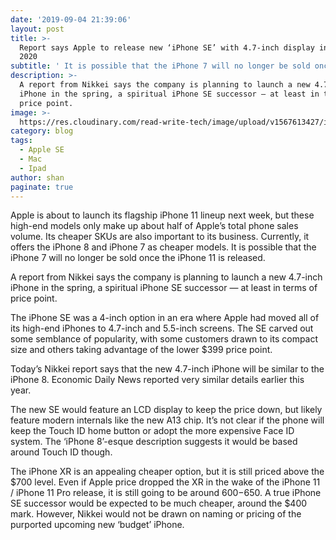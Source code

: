 ```yaml
---
date: '2019-09-04 21:39:06'
layout: post
title: >-
  Report says Apple to release new ‘iPhone SE’ with 4.7-inch display in spring
  2020
subtitle: ' It is possible that the iPhone 7 will no longer be sold once the iPhone 11 is released.'
description: >-
  A report from Nikkei says the company is planning to launch a new 4.7-inch
  iPhone in the spring, a spiritual iPhone SE successor — at least in terms of
  price point.
image: >-
  https://res.cloudinary.com/read-write-tech/image/upload/v1567613427/iphone-8-1_oflwqm.png
category: blog
tags:
  - Apple SE
  - Mac
  - Ipad
author: shan
paginate: true
---
```

Apple is about to launch its flagship iPhone 11 lineup next week, but these high-end models only make up about half of Apple’s total phone sales volume. Its cheaper SKUs are also important to its business. Currently, it offers the iPhone 8 and iPhone 7 as cheaper models. It is possible that the iPhone 7 will no longer be sold once the iPhone 11 is released.

A report from Nikkei says the company is planning to launch a new 4.7-inch iPhone in the spring, a spiritual iPhone SE successor — at least in terms of price point.

The iPhone SE was a 4-inch option in an era where Apple had moved all of its high-end iPhones to 4.7-inch and 5.5-inch screens. The SE carved out some semblance of popularity, with some customers drawn to its compact size and others taking advantage of the lower $399 price point.

Today’s Nikkei report says that the new 4.7-inch iPhone will be similar to the iPhone 8. Economic Daily News reported very similar details earlier this year.

The new SE would feature an LCD display to keep the price down, but likely feature modern internals like the new A13 chip. It’s not clear if the phone will keep the Touch ID home button or adopt the more expensive Face ID system. The ‘iPhone 8’-esque description suggests it would be based around Touch ID though.

The iPhone XR is an appealing cheaper option, but it is still priced above the $700 level. Even if Apple price dropped the XR in the wake of the iPhone 11 / iPhone 11 Pro release, it is still going to be around $600-$650. A true iPhone SE successor would be expected to be much cheaper, around the $400 mark. However, Nikkei would not be drawn on naming or pricing of the purported upcoming new ‘budget’ iPhone.
